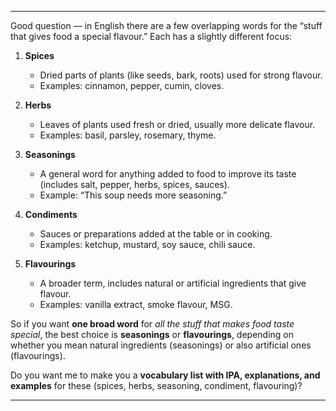 
---

Good question — in English there are a few overlapping words for the “stuff that gives food a special flavour.” Each has a slightly different focus:

1. **Spices**

   * Dried parts of plants (like seeds, bark, roots) used for strong flavour.
   * Examples: cinnamon, pepper, cumin, cloves.

2. **Herbs**

   * Leaves of plants used fresh or dried, usually more delicate flavour.
   * Examples: basil, parsley, rosemary, thyme.

3. **Seasonings**

   * A general word for anything added to food to improve its taste (includes salt, pepper, herbs, spices, sauces).
   * Example: “This soup needs more seasoning.”

4. **Condiments**

   * Sauces or preparations added at the table or in cooking.
   * Examples: ketchup, mustard, soy sauce, chili sauce.

5. **Flavourings**

   * A broader term, includes natural or artificial ingredients that give flavour.
   * Examples: vanilla extract, smoke flavour, MSG.

So if you want **one broad word** for *all the stuff that makes food taste special*, the best choice is **seasonings** or **flavourings**, depending on whether you mean natural ingredients (seasonings) or also artificial ones (flavourings).

Do you want me to make you a **vocabulary list with IPA, explanations, and examples** for these (spices, herbs, seasoning, condiment, flavouring)?

---

